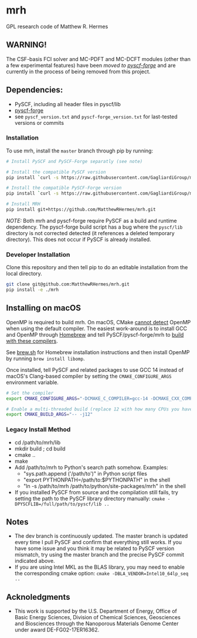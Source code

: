 # mrh
GPL research code of Matthew R. Hermes

## WARNING!
The CSF-basis FCI solver and MC-PDFT and MC-DCFT modules (other than a few experimental features) have been *moved to [pyscf-forge](https://github.com/pyscf/pyscf-forge)* and are currently in the process of being removed from this project.

## Dependencies:
- PySCF, including all header files in pyscf/lib
- [pyscf-forge](https://github.com/pyscf/pyscf-forge)
- see `pyscf_version.txt` and `pyscf-forge_version.txt` for last-tested versions or commits

### Installation 

To use mrh, install the `master` branch through pip by running:

```bash
# Install PySCF and PySCF-Forge separatly (see note)

# Install the compatible PySCF version
pip install `curl -s https://raw.githubusercontent.com/GagliardiGroup/mrh/refs/heads/master/pyscf_version.txt | xargs`

# Install the compatible PySCF-Forge version
pip install `curl -s https://raw.githubusercontent.com/GagliardiGroup/mrh/refs/heads/master/pyscf-forge_version.txt | xargs`

# Install MRH
pip install git+https://github.com/MatthewRHermes/mrh.git
```

*NOTE:* Both mrh and pyscf-forge require PySCF as a build and runtime dependency. The pyscf-forge build script has a bug where the `pyscf/lib` directory is not corrected detected (it references a deleted temporary directory). This does not occur if PySCF is already installed.

### Developer Installation

Clone this repository and then tell pip to do an editable installation from the local directory.

```bash
git clone git@github.com:MatthewRHermes/mrh.git
pip install -e ./mrh
```

## Installing on macOS

OpenMP is required to build mrh. On macOS, CMake [cannot detect](https://stackoverflow.com/questions/46414660/macos-cmake-and-openmp) OpenMP when using the default compiler. The easiest work-around is to install GCC and OpenMP through [Homebrew](https://brew.sh/) and tell PySCF/pyscf-forge/mrh to [build with these compilers](https://pyscf.org/install.html#build-from-source-with-pip).

See [brew.sh](https://brew.sh/) for Homebrew installation instructions and then install OpenMP by running `brew install libomp`.

Once installed, tell PySCF and related packages to use GCC 14 instead of macOS's Clang-based compiler by setting the `CMAKE_CONFIGURE_ARGS` environment variable.

```bash
# Set the compiler
export CMAKE_CONFIGURE_ARGS="-DCMAKE_C_COMPILER=gcc-14 -DCMAKE_CXX_COMPILER=g++-14"

# Enable a multi-threaded build (replace 12 with how many CPUs you have)
export CMAKE_BUILD_ARGS="-- -j12"
```

### Legacy Install Method
- cd /path/to/mrh/lib
- mkdir build ; cd build
- cmake ..
- make
- Add /path/to/mrh to Python's search path somehow. Examples:
    * "sys.path.append ('/path/to')" in Python script files
    * "export PYTHONPATH=/path/to:$PYTHONPATH" in the shell
    * "ln -s /path/to/mrh /path/to/python/site-packages/mrh" in the shell
- If you installed PySCF from source and the compilation still fails, try setting the path to the PySCF library directory manually:
`cmake -DPYSCFLIB=/full/path/to/pyscf/lib ..`

## Notes
- The dev branch is continuously updated. The master branch is updated every time I pull PySCF and confirm that everything still works. If you have some issue and you think it may be related to PySCF version mismatch, try using the master branch and the precise PySCF commit indicated above.
- If you are using Intel MKL as the BLAS library, you may need to enable the corresponding cmake option:
`cmake -DBLA_VENDOR=Intel10_64lp_seq ..`

## Acknoledgments
- This work is supported by the U.S. Department of Energy, Office of Basic Energy Sciences, Division of Chemical Sciences, Geosciences and Biosciences through the Nanoporous Materials Genome Center under award DE-FG02-17ER16362.

